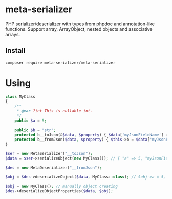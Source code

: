 meta-serializer
===============

PHP serializer/deserializer with types from phpdoc and annotation-like functions.
Support array, ArrayObject, nested objects and associative arrays.

Install
-------
```sh
composer require meta-serializer/meta-serializer
```


Using
=====

```php
class MyClass
{
	/**
	 * @var ?int This is nullable int.
	 */
	public $a = 5;
	
	public $b = "str";
	protected b__toJson(&$data, $property) { $data['myJsonFieldName'] = $this->b . "InJson"; }
	protected b__fromJson($data, $property) { $this->b = $data['myJsonFieldName']; }
}

$ser = new MetaSerializer("__toJson");
$data = $ser->serializeObject(new MyClass()); // [ "a" => 5, "myJsonFieldName" => "strInJson" ]

$des = new MetaDeserializer("__fromJson");

$obj = $des->deserializeObject($data, MyClass::class); // $obj->a = 5, $obj->b = "strInJson"

$obj = new MyClass(); // manually object creating
$des->deserializeObjectProperties($data, $obj);
```
